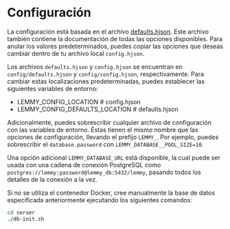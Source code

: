 # Configuración

La configuración está basada en el archivo [defaults.hjson](https://yerbamate.ml/LemmyNet/lemmy/src/branch/main/config/defaults.hjson). Este archivo también contiene la documentación de todas las opciones disponibles. Para anular los valores predeterminados, puedes copiar las opciones que deseas cambiar dentro de tu archivo local `config.hjson`.

Los archivos `defaults.hjson` y `config.hjson` se encuentran en `config/defaults.hjson` y `config/config.hjson`, respectivamente. Para cambiar estas localizaciones predeterminadas, puedes establecer las siguientes variables de entorno: 

- LEMMY_CONFIG_LOCATION # config.hjson
- LEMMY_CONFIG_DEFAULTS_LOCATION # defaults.hjson

Adicionalmente, puedes sobrescribir cualquier archivo de configuración con las variables de entorno. Éstas tienen el mismo nombre que las opciones de configuración, llevando el prefijo `LEMMY_`. Por ejemplo, puedes sobrescribir el `database.password` con `LEMMY_DATABASE__POOL_SIZE=10`.

Una opción adicional `LEMMY_DATABASE_URL` está disponible, la cual puede ser usada con una cadena de conexión PostgreSQL como `postgres://lemmy:password@lemmy_db:5432/lemmy`, pasando todos los detalles de la conexión a la vez.

Si no se utiliza el contenedor Docker, cree manualmente la base de datos especificada anteriormente ejecutando los siguientes comandos:

```bash
cd server
./db-init.sh
```
